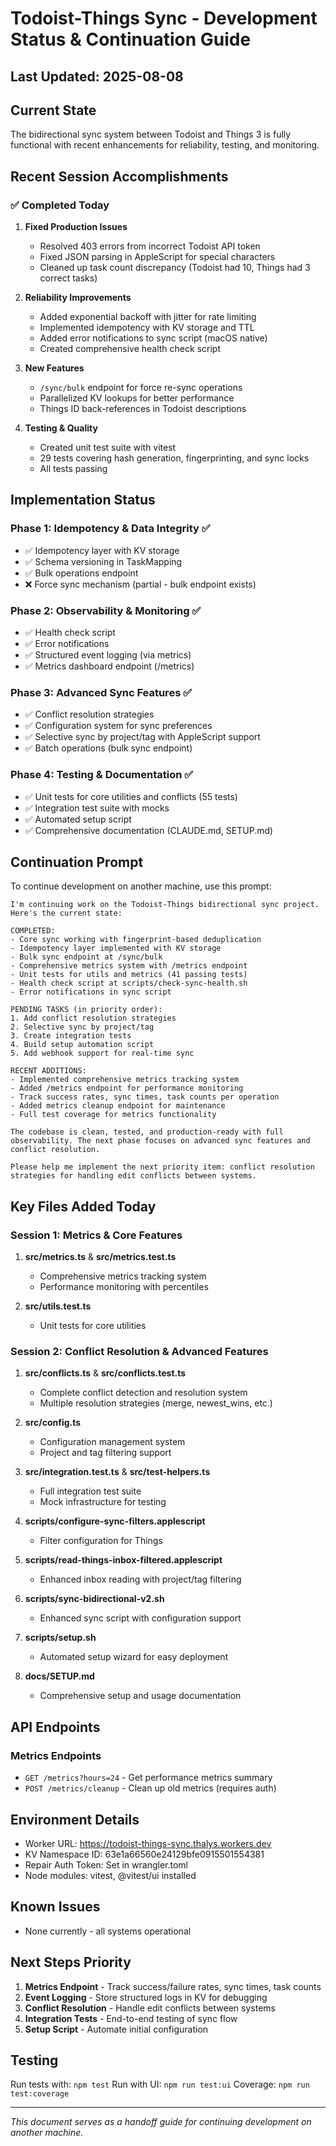 # Todoist-Things Sync - Development Status & Continuation Guide

## Last Updated: 2025-08-08

## Current State
The bidirectional sync system between Todoist and Things 3 is fully functional with recent enhancements for reliability, testing, and monitoring.

## Recent Session Accomplishments

### ✅ Completed Today
1. **Fixed Production Issues**
   - Resolved 403 errors from incorrect Todoist API token
   - Fixed JSON parsing in AppleScript for special characters
   - Cleaned up task count discrepancy (Todoist had 10, Things had 3 correct tasks)

2. **Reliability Improvements**
   - Added exponential backoff with jitter for rate limiting
   - Implemented idempotency with KV storage and TTL
   - Added error notifications to sync script (macOS native)
   - Created comprehensive health check script

3. **New Features**
   - `/sync/bulk` endpoint for force re-sync operations
   - Parallelized KV lookups for better performance
   - Things ID back-references in Todoist descriptions

4. **Testing & Quality**
   - Created unit test suite with vitest
   - 29 tests covering hash generation, fingerprinting, and sync locks
   - All tests passing

## Implementation Status

### Phase 1: Idempotency & Data Integrity ✅
- ✅ Idempotency layer with KV storage
- ✅ Schema versioning in TaskMapping
- ✅ Bulk operations endpoint
- ❌ Force sync mechanism (partial - bulk endpoint exists)

### Phase 2: Observability & Monitoring ✅
- ✅ Health check script
- ✅ Error notifications
- ✅ Structured event logging (via metrics)
- ✅ Metrics dashboard endpoint (/metrics)

### Phase 3: Advanced Sync Features ✅
- ✅ Conflict resolution strategies
- ✅ Configuration system for sync preferences
- ✅ Selective sync by project/tag with AppleScript support
- ✅ Batch operations (bulk sync endpoint)

### Phase 4: Testing & Documentation ✅
- ✅ Unit tests for core utilities and conflicts (55 tests)
- ✅ Integration test suite with mocks
- ✅ Automated setup script
- ✅ Comprehensive documentation (CLAUDE.md, SETUP.md)

## Continuation Prompt

To continue development on another machine, use this prompt:

```
I'm continuing work on the Todoist-Things bidirectional sync project. Here's the current state:

COMPLETED:
- Core sync working with fingerprint-based deduplication
- Idempotency layer implemented with KV storage
- Bulk sync endpoint at /sync/bulk
- Comprehensive metrics system with /metrics endpoint
- Unit tests for utils and metrics (41 passing tests)
- Health check script at scripts/check-sync-health.sh
- Error notifications in sync script

PENDING TASKS (in priority order):
1. Add conflict resolution strategies
2. Selective sync by project/tag
3. Create integration tests
4. Build setup automation script
5. Add webhook support for real-time sync

RECENT ADDITIONS:
- Implemented comprehensive metrics tracking system
- Added /metrics endpoint for performance monitoring
- Track success rates, sync times, task counts per operation
- Added metrics cleanup endpoint for maintenance
- Full test coverage for metrics functionality

The codebase is clean, tested, and production-ready with full observability. The next phase focuses on advanced sync features and conflict resolution.

Please help me implement the next priority item: conflict resolution strategies for handling edit conflicts between systems.
```

## Key Files Added Today

### Session 1: Metrics & Core Features
1. **src/metrics.ts** & **src/metrics.test.ts**
   - Comprehensive metrics tracking system
   - Performance monitoring with percentiles

2. **src/utils.test.ts**
   - Unit tests for core utilities

### Session 2: Conflict Resolution & Advanced Features
1. **src/conflicts.ts** & **src/conflicts.test.ts**
   - Complete conflict detection and resolution system
   - Multiple resolution strategies (merge, newest_wins, etc.)

2. **src/config.ts**
   - Configuration management system
   - Project and tag filtering support

3. **src/integration.test.ts** & **src/test-helpers.ts**
   - Full integration test suite
   - Mock infrastructure for testing

4. **scripts/configure-sync-filters.applescript**
   - Filter configuration for Things

5. **scripts/read-things-inbox-filtered.applescript**
   - Enhanced inbox reading with project/tag filtering

6. **scripts/sync-bidirectional-v2.sh**
   - Enhanced sync script with configuration support

7. **scripts/setup.sh**
   - Automated setup wizard for easy deployment

8. **docs/SETUP.md**
   - Comprehensive setup and usage documentation

## API Endpoints

### Metrics Endpoints
- `GET /metrics?hours=24` - Get performance metrics summary
- `POST /metrics/cleanup` - Clean up old metrics (requires auth)

## Environment Details
- Worker URL: https://todoist-things-sync.thalys.workers.dev
- KV Namespace ID: 63e1a66560e24129bfe0915501554381
- Repair Auth Token: Set in wrangler.toml
- Node modules: vitest, @vitest/ui installed

## Known Issues
- None currently - all systems operational

## Next Steps Priority
1. **Metrics Endpoint** - Track success/failure rates, sync times, task counts
2. **Event Logging** - Store structured logs in KV for debugging
3. **Conflict Resolution** - Handle edit conflicts between systems
4. **Integration Tests** - End-to-end testing of sync flow
5. **Setup Script** - Automate initial configuration

## Testing
Run tests with: `npm test`
Run with UI: `npm run test:ui`
Coverage: `npm run test:coverage`

---
*This document serves as a handoff guide for continuing development on another machine.*